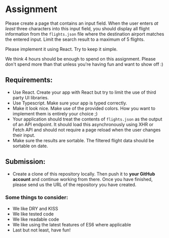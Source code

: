 # Assignment

Please create a page that contains an input field.
When the user enters _at least_ three characters into this input field,
you should display all flight information from the `flights.json` file where the destination airport matches the entered input.
Limit the search result to a maximum of 5 flights.

Please implement it using React. Try to keep it simple.

We think 4 hours should be enough to spend on this assignment.
Please don't spend more than that unless you're having fun and want to show off :)

## Requirements:

- Use React. Create your app with React but try to limit the use of third party UI libraries.
- Use Typescript. Make sure your app is typed correctly.
- Make it look nice. Make use of the provided colors. How you want to implement them is entirely your choice ;)
- Your application should treat the contents of `flights.json` as the output of an API endpoint.
  It should load this asynchronously using XHR or Fetch API and should not require a page reload when the user changes their input.
- Make sure the results are sortable. The filtered flight data should be sortable on date.

## Submission:

- Create a clone of this repository locally.
  Then push it to **your GitHub account** and continue working from there.
  Once you have finished, please send us the URL of the repository you have created.

### Some things to consider:

- We like DRY and KISS
- We like tested code
- We like readable code
- We like using the latest features of ES6 where applicable
- Last but not least, have fun!
